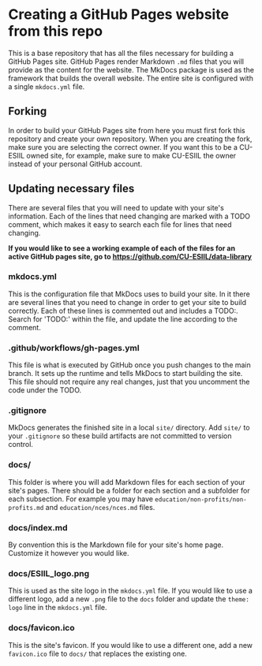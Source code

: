 # Creating a GitHub Pages website from this repo
This is a base repository that has all the files necessary for building a GitHub Pages site. GitHub Pages render Markdown ``.md`` files that you will provide as the content for the website. The MkDocs package is used as the framework that builds the overall website. The entire site is configured with a single `mkdocs.yml` file.

## Forking
 In order to build your GitHub Pages site from here you must first fork this repository and create your own repository. When you are creating the fork, make sure you are selecting the correct owner. If you want this to be a CU-ESIIL owned site, for example, make sure to make CU-ESIIL the owner instead of your personal GitHub account.

## Updating necessary files
There are several files that you will need to update with your site's information. Each of the lines that need changing are marked with a TODO comment, which makes it easy to search each file for lines that need changing.

**If you would like to see a working example of each of the files for an active GitHub pages site, go to https://github.com/CU-ESIIL/data-library**

### mkdocs.yml
This is the configuration file that MkDocs uses to build your site. In it there are several lines that you need to change in order to get your site to build correctly. Each of these lines is commented out and includes a TODO:. Search for 'TODO:' within the file, and update the line according to the comment.

### .github/workflows/gh-pages.yml
This file is what is executed by GitHub once you push changes to the main branch. It sets up the runtime and tells MkDocs to start building the site. This file should not require any real changes, just that you uncomment the code under the TODO.

### .gitignore
MkDocs generates the finished site in a local `site/` directory. Add `site/` to your `.gitignore` so these build artifacts are not committed to version control.

### docs/
This folder is where you will add Markdown files for each section of your site's pages. There should be a folder for each section and a subfolder for each subsection. For example you may have `education/non-profits/non-profits.md` and `education/nces/nces.md` files.

### docs/index.md
By convention this is the Markdown file for your site's home page. Customize it however you would like.

### docs/ESIIL_logo.png
This is used as the site logo in the `mkdocs.yml` file. If you would like to use a different logo, add a new `.png` file to the `docs` folder and update the `theme: logo` line in the `mkdocs.yml` file.

### docs/favicon.ico
This is the site's favicon. If you would like to use a different one, add a new `favicon.ico` file to `docs/` that replaces the existing one.
